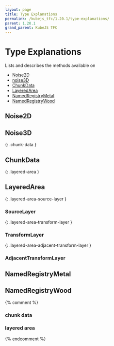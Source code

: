 ```yaml
---
layout: page
title: Type Explanations
permalink: /kubejs_tfc/1.20.1/type-explanations/
parent: 1.20.1
grand_parent: KubeJS TFC
---
```


# Type Explanations

Lists and describes the methods available on

- [Noise2D](#noise2d)
- [noise3D](#noise3d)
- [ChunkData](#chunk-data)
- [LayeredArea](#layered-area)
- [NamedRegistryMetal](#namedregistrymetal)
- [NamedRegistryWood](#namedregistrywood)

## Noise2D

## Noise3D

{: .chunk-data }

## ChunkData

{: .layered-area }

## LayeredArea

{: .layered-area-source-layer }

### SourceLayer

{: .layered-area-transform-layer }

### TransformLayer

{: .layered-area-adjacent-transform-layer }

### AdjacentTransformLayer

## NamedRegistryMetal

## NamedRegistryWood

{% comment %}

### chunk data

### layered area

{% endcomment %}
